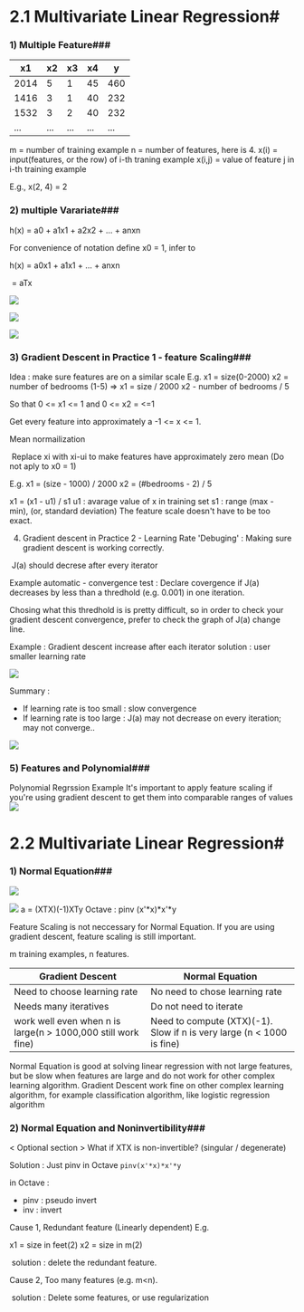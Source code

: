 # 2.1 Multivariate Linear Regression#

### 1) Multiple Feature###

| x1   | x2   | x3   | x4   | y    |
| ---- | ---- | ---- | ---- | ---- |
| 2014 | 5    | 1    | 45   | 460  |
| 1416 | 3    | 1    | 40   | 232  |
| 1532 | 3    | 2    | 40   | 232  |
| ...  | ...  | ...  | ...  | ...  |

m = number of training example
n = number of features, here is 4.
x(i) = input(features, or the row) of i-th traning example
x(i,j) = value of feature j in i-th training example

E.g., x(2, 4) = 2

### 2) multiple Varariate###

h(x) = a0 + a1x1 + a2x2 + ... + anxn

For convenience of notation define x0 = 1, infer to 

h(x)  = a0x1 + a1x1 + ... + anxn

​         = aTx

![](images/2.1.1_simple_express.png?raw=true)

![](images/2.1.2_multivariateSimpleExpress.png?raw=true)

![](images/2.1.2_MultipleGradientDescent.png?raw=true)



### 3) Gradient Descent in Practice 1 - feature Scaling###

Idea : make sure features are on a similar scale
E.g. 
x1 = size(0-2000)
x2 = number of bedrooms (1-5)
=> 
x1 = size / 2000
x2 - number of bedrooms / 5

So that 0 <= x1 <= 1 and 0 <= x2 = <=1

Get every feature into approximately a -1 <= x <= 1.

Mean normailization

​	Replace xi with xi-ui to make features have approximately zero mean (Do not aply to x0 = 1)

E.g.
x1 = (size - 1000) / 2000
x2 = (#bedrooms - 2) / 5

x1 = (x1 - u1) / s1
u1 : avarage value of x in training set
s1 : range (max - min), (or, standard deviation)
The feature scale doesn't have to be too exact.

4) Gradient descent in Practice 2 - Learning Rate
'Debuging' : Making sure gradient descent is working correctly.

​	              J(a) should decrese after every iterator


Example automatic - convergence test : 
Declare covergence if J(a) decreases by less than a thredhold (e.g. 0.001) in one iteration.

Chosing what this thredhold is is pretty difficult, so in order to check your gradient descent convergence, prefer to check the graph of J(a) change line.

Example : Gradient descent increase after each iterator
solution : user smaller learning rate

![](images/2.1.4_gradient_descent_increase.png?raw=true)

Summary : 

- If learning rate is too small : slow convergence
- If learning rate is too large : J(a) may not decrease on every iteration; may not converge..

![](images/2.1.4_choose_learning_rate.png?raw=true)



### 5) Features and Polynomial###

Polynomial Regrssion Example
It's important to apply feature scaling if you're using gradient descent to get them into comparable ranges of values
![](images/2.1.5_ploynomialExample.png?raw=true)



# 2.2 Multivariate Linear Regression#

### 1) Normal Equation###

![](images/2.2.1_intuitionOfNormalEquation.png?raw=true)

![](images/2.2.1_exampleOfNormalEquatation_1.png?raw=true)
a = (XTX)(-1)XTy
Octave : pinv (x'*x)*x'*y

Feature Scaling is not neccessary for Normal Equation. If you are using gradient descent, feature scaling is still important.

m training examples, n features.      

| Gradient Descent                         | Normal Equation                          |
| ---------------------------------------- | ---------------------------------------- |
| Need to choose learning rate             | No need to chose learning rate           |
| Needs many iteratives                    | Do not need to iterate                   |
| work well even when n is large(n > 1000,000 still work fine) | Need to compute (XTX)(-1). Slow if n is very large (n < 1000 is fine) |



Normal Equation is good at solving linear regression with not large features, but be slow when features are large and do not work for other complex learning algorithm. 
Gradient Descent work fine on other complex learning algorithm, for example classification algorithm, like logistic regression algorithm

### 2) Normal Equation and Noninvertibility###

< Optional section >
What if XTX is non-invertible? (singular / degenerate)

Solution : Just pinv in Octave  ```pinv(x'*x)*x'*y```

in Octave : 

- pinv : pseudo invert
- inv : invert

Cause 1, Redundant feature (Linearly dependent)
E.g.  

x1 = size in feet(2)
x2 = size in m(2)

​	solution : delete the redundant feature.

Cause 2, Too many features (e.g. m<n).

​	solution : Delete some features, or use regularization






